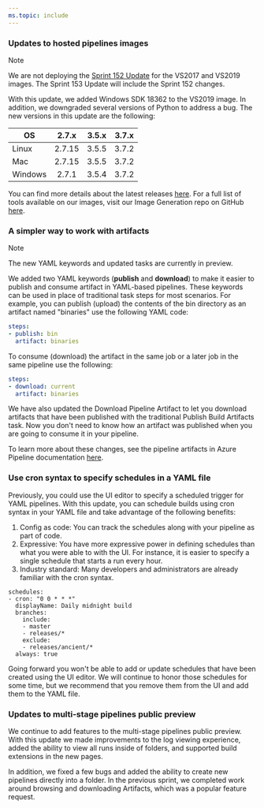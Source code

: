 ```yaml
---
ms.topic: include
---
```


### Updates to hosted pipelines images

> [!NOTE]
> We are not deploying the [Sprint 152 Update](../../sprint-152-update.md#updates-to-hosted-pipelines-images) for the VS2017 and VS2019 images. The Sprint 153 Update will include the Sprint 152 changes.

With this update, we added Windows SDK 18362 to the VS2019 image. In addition, we downgraded several versions of Python to address a bug. The new versions in this update are the following:

| OS      | 2.7.x  | 3.5.x | 3.7.x |
| ------- |:------:| :----:| :----:|
| Linux   | 2.7.15 | 3.5.5 | 3.7.2 |
| Mac     | 2.7.15 | 3.5.5 | 3.7.2 |
| Windows | 2.7.1  | 3.5.4 | 3.7.2 |

You can find more details about the latest releases [here](https://github.com/microsoft/azure-pipelines-image-generation/releases).
For a full list of tools available on our images, visit our Image Generation repo on GitHub [here](https://github.com/Microsoft/azure-pipelines-image-generation).

### A simpler way to work with artifacts

> [!NOTE]
> The new YAML keywords and updated tasks are currently in preview.

We added two YAML keywords (**publish** and **download**) to make it easier to publish and consume artifact in YAML-based pipelines. These keywords can be used in place of traditional task steps for most scenarios. For example, you can publish (upload) the contents of the bin directory as an artifact named "binaries" use the following YAML code:

```yaml
steps:
- publish: bin
  artifact: binaries
```

To consume (download) the artifact in the same job or a later job in the same pipeline use the following:

```yaml
steps:
- download: current
  artifact: binaries
```

We have also updated the Download Pipeline Artifact to let you download artifacts that have been published with the traditional Publish Build Artifacts task. Now you don't need to know how an artifact was published when you are going to consume it in your pipeline.

To learn more about these changes, see the pipeline artifacts in Azure Pipeline documentation [here](/azure/devops/pipelines/artifacts/pipeline-artifacts?tabs=yaml&view=azure-devops).

### Use cron syntax to specify schedules in a YAML file

Previously, you could use the UI editor to specify a scheduled trigger for YAML pipelines. With this update, you can schedule builds using cron syntax in your YAML file and take advantage of the following benefits:

1. Config as code: You can track the schedules along with your pipeline as part of code.
2. Expressive: You have more expressive power in defining schedules than what you were able to with the UI. For instance, it is easier to specify a single schedule that starts a run every hour.
3. Industry standard: Many developers and administrators are already familiar with the cron syntax.

```
schedules:
- cron: "0 0 * * *"
  displayName: Daily midnight build
  branches:
    include:
    - master
    - releases/*
    exclude:
    - releases/ancient/*
  always: true
```

Going forward you won't be able to add or update schedules that have been created using the UI editor. We will continue to honor those schedules for some time, but we recommend that you remove them from the UI and add them to the YAML file.

### Updates to multi-stage pipelines public preview

We continue to add features to the multi-stage pipelines public preview. With this update we made improvements to the log viewing experience, added the ability to view all runs inside of folders, and supported build extensions in the new pages. 

In addition, we fixed a few bugs and added the ability to create new pipelines directly into a folder. In the previous sprint, we completed work around browsing and downloading Artifacts, which was a popular feature request.